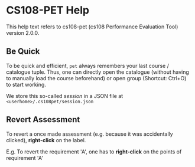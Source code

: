 # CS108-PET Help

This help text refers to cs108-pet (cs108 Performance Evaluation Tool) version 2.0.0.

## Be Quick

To be quick and efficient, 
`pet` always remembers your last course / catalogue tuple.
Thus, one can directly open the catalogue
(without having to manually load the course beforehand)
or open group (Shortcut: Ctrl+O) to start working.

We store this so-called _session_ in a JSON file at `<userhome>/.cs108pet/session.json`

## Revert Assessment

To revert a once made assessment
 (e.g. because it was accidentally clicked),
**right-click** on the label.

E.g. To revert the requirement 'A', 
one has to **right-click** on the points of requirement 'A'